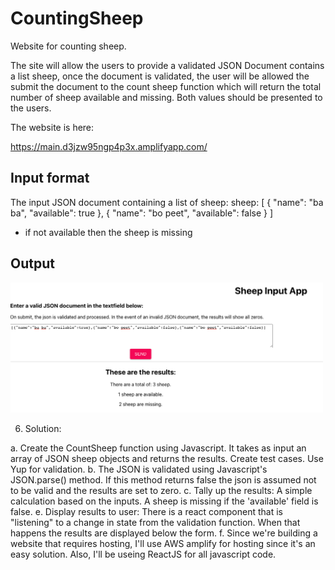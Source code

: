 # CountingSheep
Website for counting sheep.

The site will allow the users to provide a validated JSON Document contains a list sheep, once the document is validated, the user will be allowed the submit the document to the count sheep function which will return the total number of sheep available and missing.  Both values should be presented to the users.


The website is here: 

https://main.d3jzw95ngp4p3x.amplifyapp.com/

## Input format

The input JSON document containing a list of sheep:
  sheep: [
    { "name": "ba ba", "available": true },
    { "name": "bo peet", "available": false }
  ]
  - if not available then the sheep is missing
## Output

<img src="./cs-ui.png" width="500" >

6. Solution:

  a. Create the CountSheep function using Javascript. It takes as input an array of JSON sheep  objects and returns the results. Create test cases. Use Yup for validation.
  b. The JSON is validated using Javascript's JSON.parse() method. If this method returns false the json is assumed not to be valid and the results are set to zero.
  c. Tally up the results: A simple calculation based on the inputs. A sheep is missing if the 'available' field is false. 
  e. Display results to user: There is a react component that is "listening" to a change in state from the validation function. When that happens the results are displayed below the form.
  f. Since we're building a website that requires hosting, I'll use AWS amplify for hosting since it's an easy solution. Also, I'll be useing ReactJS for all javascript code.




